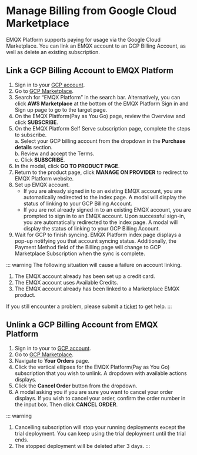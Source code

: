 # Manage Billing from Google Cloud Marketplace

EMQX Platform supports paying for usage via the Google Cloud Marketplace. You can link an EMQX account to an GCP Billing Account, as well as delete an existing subscription.


## Link a GCP Billing Account to EMQX Platform
1. Sign in to your [GCP account](https://console.cloud.google.com/).
2. Go to [GCP Marketplace](https://console.cloud.google.com/marketplace).
3. Search for “EMQX Platform” in the search bar. Alternatively, you can click **AWS Marketplace** at the bottom of the EMQX Platform Sign in and Sign up page to go to the target page.
4. On the EMQX Platform(Pay as You Go) page, review the Overview and click **SUBSCRIBE**.
5. On the EMQX Platform Self Serve subscription page, complete the steps to subscribe.<br>
	a. Select your GCP billing account from the dropdown in the **Purchase details** section.<br>
	b. Review and accept the Terms.<br>
	c. Click **SUBSCRIBE**.
6. In the modal, click **GO TO PRODUCT PAGE**.
7. Return to the product page, click **MANAGE ON PROVIDER** to redirect to EMQX Platform website.
8. Set up EMQX account.
	- If you are already signed in to an existing EMQX account, you are automatically redirected to the index page. A modal will display the status of linking to your GCP Billing Account.
    - If you are not already signed in to an existing EMQX account, you are prompted to sign in to an EMQX account. Upon successful sign-in, you are automatically redirected to the index page. A modal will display the status of linking to your GCP Billing Account.
9. Wait for GCP to finish syncing.
	EMQX Platform index page displays a pop-up notifying you that account syncing status. Additionally, the Payment Method field of the Billing page will change to GCP Marketplace Subscription when the sync is complete.
	

::: warning
The following situation will cause a failure on account linking.

1. The EMQX account already has been set up a credit card.
2. The EMQX account uses Available Credits.
3. The EMQX account already has been linked to a Marketplace EMQX product.

If you still encounter a problem, please submit a [ticket](../feature/tickets.md) to get help.
:::


## Unlink a GCP Billing Account from EMQX Platform
1. Sign in to your to [GCP account](https://console.cloud.google.com/).
2. Go to [GCP Marketplace](https://console.cloud.google.com/marketplace).
3. Navigate to **Your Orders** page.
4. Click the vertical ellipses for the EMQX Platform(Pay as You Go) subscription that you wish to unlink. A dropdown with available actions displays.
5. Click the **Cancel Order** button from the dropdown.
6. A modal asking you if you are sure you want to cancel your order displays. If you wish to cancel your order, confirm the order number in the input box. Then click **CANCEL ORDER**.

::: warning
1. Cancelling subscription will stop your running deployments except the trial deployment. You can keep using the trial deployment until the trial ends.
2. The stopped deployment will be deleted after 3 days.
   :::



